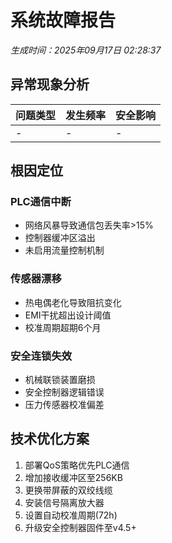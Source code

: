 ﻿# 系统故障报告
*生成时间：2025年09月17日 02:28:37*

## 异常现象分析
| 问题类型 | 发生频率 | 安全影响 |
|----------|----------|----------|
| - | - | - |

## 根因定位
### PLC通信中断
- 网络风暴导致通信包丢失率>15%
- 控制器缓冲区溢出
- 未启用流量控制机制

### 传感器漂移
- 热电偶老化导致阻抗变化
- EMI干扰超出设计阈值
- 校准周期超期6个月

### 安全连锁失效
- 机械联锁装置磨损
- 安全控制器逻辑错误
- 压力传感器校准偏差

## 技术优化方案
1. 部署QoS策略优先PLC通信
2. 增加接收缓冲区至256KB
3. 更换带屏蔽的双绞线缆
4. 安装信号隔离放大器
5. 设置自动校准周期(72h)
6. 升级安全控制器固件至v4.5+